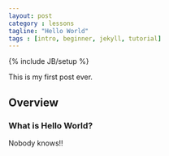 ```yaml
---
layout: post
category : lessons
tagline: "Hello World"
tags : [intro, beginner, jekyll, tutorial]
---
```

{% include JB/setup %}

This is my first post ever.

## Overview

### What is Hello World?

Nobody knows!!

